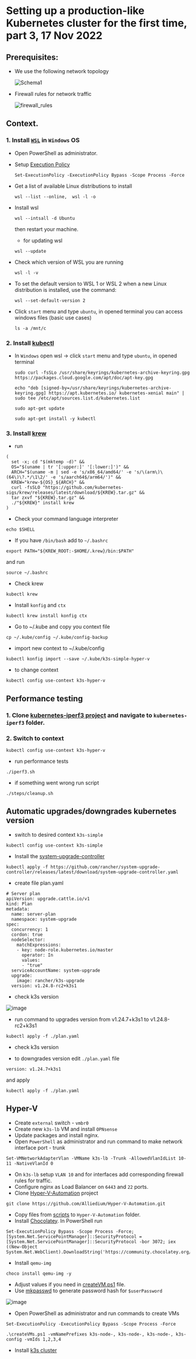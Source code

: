 # Setting up a production-like Kubernetes cluster for the first time, part 3, 17 Nov 2022

## Prerequisites: ##

- We use the following network topology
  
  ![Schema1](../29_kubernetes_setting_up_k3s_prod_like_configuring_opnsense_creating_k3s_nodes_part_2-10_nov_2022/schema/Schema1.png)

- Firewall rules for network traffic
  
  ![firewall_rules](../29_kubernetes_setting_up_k3s_prod_like_configuring_opnsense_creating_k3s_nodes_part_2-10_nov_2022/images/firewall_rules.png)
  
## Context.
### 1. Install [`WSL`](https://learn.microsoft.com/en-us/windows/wsl/install) in `Windows` OS

- Open PowerShell as administrator.
- Setup [Execution Policy](https://learn.microsoft.com/en-us/windows/wsl/install)
  ```
  Set-ExecutionPolicy -ExecutionPolicy Bypass -Scope Process -Force
  ```

- Get a list of available Linux distributions to install 

  ```
  wsl --list --online,  wsl -l -o
  ```

- Install wsl

  ```
  wsl --intsall -d Ubuntu
  ```

  then restart your machine.

  - for updating wsl

  ```
  wsl --update
  ```

- Check which version of WSL you are running
  
  ```
  wsl -l -v
  ```

- To set the default version to WSL 1 or WSL 2 when a new Linux distribution is installed, use the command: 
  
  ```
  wsl --set-default-version 2
  ```

- Click `start` menu and type `ubuntu`, in opened terminal you can access windows files (basic use cases)
  
  ```
  ls -a /mnt/c
  ```

### 2. Install [kubectl](https://kubernetes.io/docs/tasks/tools/install-kubectl-linux/#install-using-native-package-management)  

- In `Windows` open wsl -> click `start` menu and type `ubuntu`, in opened terminal

  ```
  sudo curl -fsSLo /usr/share/keyrings/kubernetes-archive-keyring.gpg https://packages.cloud.google.com/apt/doc/apt-key.gpg

  echo "deb [signed-by=/usr/share/keyrings/kubernetes-archive-keyring.gpg] https://apt.kubernetes.io/ kubernetes-xenial main" | sudo tee /etc/apt/sources.list.d/kubernetes.list

  sudo apt-get update

  sudo apt-get install -y kubectl

  ```

### 3. Install [krew](https://krew.sigs.k8s.io/docs/user-guide/setup/install/)

  - run
  
  ```
  (
	set -x; cd "$(mktemp -d)" &&
	OS="$(uname | tr '[:upper:]' '[:lower:]')" &&
	ARCH="$(uname -m | sed -e 's/x86_64/amd64/' -e 's/\(arm\)\(64\)\?.*/\1\2/' -e 's/aarch64$/arm64/')" &&
	KREW="krew-${OS}_${ARCH}" &&
	curl -fsSLO "https://github.com/kubernetes-sigs/krew/releases/latest/download/${KREW}.tar.gz" &&
	tar zxvf "${KREW}.tar.gz" &&
	./"${KREW}" install krew
  )
  ```
  
  - Check your command language interpreter
  
  ```
  echo $SHELL
  ```

  - If you have `/bin/bash` add to `~/.bashrc`
  
  ```
  export PATH="${KREW_ROOT:-$HOME/.krew}/bin:$PATH"
  ```

  and run

  ```
  source ~/.bashrc
  ```

  - Check krew 
  
  ```
  kubectl krew
  ```

  - Install `konfig` and `ctx`
  
  ```
  kubectl krew install konfig ctx
  ```

  - Go to ~/.kube and copy you context file
  
  ```
  cp ~/.kube/config ~/.kube/config-backup
  ```

  - import new context to ~/.kube/config	
  
  ```
  kubectl konfig import --save ~/.kube/k3s-simple-hyper-v
  ```

  - to change context	
  
  ```
  kubectl config use-context k3s-hyper-v
  ```

## Performance testing	
  ### 1. Clone [kubernetes-iperf3 project](https://github.com/Pharb/kubernetes-iperf3) and navigate to `kubernetes-iperf3` folder.
  ### 2. Switch to context

   ```
  kubectl config use-context k3s-hyper-v
  ```

  - run performance tests

  ```
  ./iperf3.sh
  ```

  - if something went wrong run script
  
  ```
  ./steps/cleanup.sh
  ```
	
## Automatic upgrades/downgrades kubernetes version

  - switch to desired context `k3s-simple`
  
  ```
  kubectl config use-context k3s-simple
  ```

  - Install the [system-upgrade-controller](https://docs.k3s.io/upgrades/automated)
  
  ```
  kubectl apply -f https://github.com/rancher/system-upgrade-controller/releases/latest/download/system-upgrade-controller.yaml
  ```
  
  - create file plan.yaml
  
  ```
  # Server plan
  apiVersion: upgrade.cattle.io/v1
  kind: Plan
  metadata:
    name: server-plan
    namespace: system-upgrade
  spec:
    concurrency: 1
    cordon: true
    nodeSelector:
      matchExpressions:
      - key: node-role.kubernetes.io/master
        operator: In
        values:
        - "true"
    serviceAccountName: system-upgrade
    upgrade:
      image: rancher/k3s-upgrade
    version: v1.24.8-rc2+k3s1
  ```

  - check k3s version
  
  ![image](./image/k3s-version.jpg)

  - run command to upgrades version from v1.24.7+k3s1 to v1.24.8-rc2+k3s1
  
  ```
  kubectl apply -f ./plan.yaml
  ```
  
  - check k3s version

  - to 	downgrades version edit `./plan.yaml` file
  
  ```
  version: v1.24.7+k3s1
  ```

  and apply

  ```
  kubectl apply -f ./plan.yaml
  ```

## Hyper-V

  - Create `external` switch - `vmbr0`
  - Create new `k3s-lb` VM and install `OPNsense`
  - Update packages and install nginx.
  - Open `PowerShell` as administrator and run command to make network interface port - trunk
  
  ```
  Set-VMNetworkAdapterVlan -VMName k3s-lb -Trunk -AllowedVlanIdList 10-11 -NativeVlanId 0
  ```

  - On `k3s-lb` setup `VLAN 10` and for interfaces add corresponding firewall rules for traffic.
  - Configure nginx as Load Balancer on `6443` and  `22` ports.
  - Clone [Hyper-V-Automation](https://github.com/Alliedium/Hyper-V-Automation) project
  
  ```
  git clone https://github.com/Alliedium/Hyper-V-Automation.git
  ```

  - Copy files from [scripts](./scripts) to `Hyper-V-Automation` folder.
  - Install [Chocolatey](https://chocolatey.org/install). In PowerShell run
  
  ```
  Set-ExecutionPolicy Bypass -Scope Process -Force; [System.Net.ServicePointManager]::SecurityProtocol = [System.Net.ServicePointManager]::SecurityProtocol -bor 3072; iex ((New-Object System.Net.WebClient).DownloadString('https://community.chocolatey.org/install.ps1'))
  ```

  - Install `qemu-img`
  
  ```
  choco install qemu-img -y
  ```

  - Adjust values if you need in [createVM.ps1](./scripts/createVM.ps1) file.
  - Use [mkpasswd](https://www.mkpasswd.net/index.php) to generate password hash for `$userPassword`
  
  ![image](./image/ps-hash.jpg)

  - Open PowerShell as administrator and run commands to create VMs
  
  ```
  Set-ExecutionPolicy -ExecutionPolicy Bypass -Scope Process -Force

  .\createVMs.ps1 -vmNamePrefixes k3s-node-, k3s-node-, k3s-node-, k3s-config -vmIds 1,2,3,4
  ```

  - Install [k3s cluster](../30_setting_up_production_like_kubernetes_cluster_10_nov_2022/README.md)